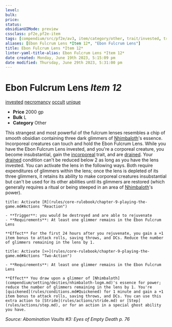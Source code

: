 ```yaml
---
level:
bulk:
price:
status:
obsidianUIMode: preview
cssclass: pf2e,pf2e-item
tags: [compendium/src/pf2e/av3, item/category/other, trait/invested, trait/necromancy, trait/occult, trait/unique]
aliases: [Ebon Fulcrum Lens *Item 12*, "Ebon Fulcrum Lens"]
title: Ebon Fulcrum Lens *Item 12*
linter-yaml-title-alias: Ebon Fulcrum Lens *Item 12*
date created: Monday, June 19th 2023, 5:15:09 pm
date modified: Thursday, June 29th 2023, 5:31:00 pm
---
```


# Ebon Fulcrum Lens *Item 12*

[invested](rules/traits/invested.md) [necromancy](rules/traits/necromancy.md) [occult](rules/traits/occult.md) [unique](rules/traits/unique.md)  

- **Price** 2000 gp
- **Bulk** L
- **Category** Other

This strangest and most powerful of the fulcrum lenses resembles a chip of smooth obsidian containing three dark glimmers of [Nhimbaloth](compendium/setting/deities/nhimbaloth-logm.md)'s essence. Incorporeal creatures can touch and hold the Ebon Fulcrum Lens. While you have the Ebon Fulcrum Lens invested, and you're a corporeal creature, you become insubstantial, gain the [incorporeal](rules/traits/incorporeal-b1.md) trait, and are [drained](rules/conditions.md#Drained). Your [drained](rules/conditions.md#Drained) condition can't be reduced below 2 as long as you have the lens invested. You can activate the lens in the following ways. Both require expenditures of glimmers within the lens; once the lens is depleted of its three glimmers, it retains its ability to make corporeal creatures insubstantial but can't be used for its other abilities until its glimmers are restored (which generally requires a ritual or being steeped in an area of [Nhimbaloth](compendium/setting/deities/nhimbaloth-logm.md)'s power).

```ad-embed-ability
title: Activate [R](rules/core-rulebook/chapter-9-playing-the-game.md#Actions "Reaction")

- **Trigger**: you would be destroyed and are able to rejuvenate
- **Requirements**: At least one glimmer remains in the Ebon Fulcrum Lens

**Effect** For the first 24 hours after you rejuvenate, you gain a +1 item bonus to attack rolls, saving throws, and DCs. Reduce the number of glimmers remaining in the lens by 1.
```

```ad-embed-ability
title: Activate [>>](rules/core-rulebook/chapter-9-playing-the-game.md#Actions "Two-Action")

- **Requirements**: At least one glimmer remains in the Ebon Fulcrum Lens

**Effect** You draw upon a glimmer of [Nhimbaloth](compendium/setting/deities/nhimbaloth-logm.md)'s essence for power; reduce the number of glimmers remaining in the lens by 1. You're [quickened](rules/conditions.md#Quickened) for 1 minute and gain a +1 item bonus to attack rolls, saving throws, and DCs. You can use this extra action to [Stride](rules/actions/stride.md) or [Step](rules/actions/step.md), or for an action in a special ghost ability you have.
```

*Source: Abomination Vaults #3: Eyes of Empty Death p. 76*
